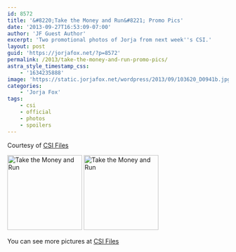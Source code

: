 ```yaml
---
id: 8572
title: '&#8220;Take the Money and Run&#8221; Promo Pics'
date: '2013-09-27T16:53:09-07:00'
author: 'JF Guest Author'
excerpt: 'Two promotional photos of Jorja from next week''s CSI.'
layout: post
guid: 'https://jorjafox.net/?p=8572'
permalink: /2013/take-the-money-and-run-promo-pics/
astra_style_timestamp_css:
    - '1634235888'
image: 'https://static.jorjafox.net/wordpress/2013/09/103620_D0941b.jpg'
categories:
    - 'Jorja Fox'
tags:
    - csi
    - official
    - photos
    - spoilers
---
```


Courtesy of <a href="http://www.csifiles.com/content/2013/09/csi-first-look-take-the-money-and-run/">CSI Files</a>

<a href="https://jorjafox.net/gallery/tv/csi/pub/s14/promo/02-takemoney_002.jpg"><img class="alignnone size-full wp-image-8574" alt="Take the Money and Run" src="//static.jorjafox.net/wordpress/2013/09/02-takemoney_002_200_cw200_ch200_thumb.jpg" width="170" height="170" /></a> <a href="https://jorjafox.net/gallery/tv/csi/pub/s14/promo/02-takemoney_001.jpg"><img class="alignnone size-full wp-image-8575" alt="Take the Money and Run" src="//static.jorjafox.net/wordpress/2013/09/02-takemoney_001_200_cw200_ch200_thumb.jpg" width="170" height="170" /></a>

You can see more pictures at <a href="http://www.csifiles.com/content/2013/09/csi-first-look-take-the-money-and-run/">CSI Files</a>